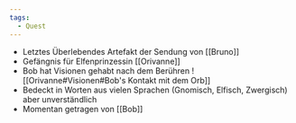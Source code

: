 ```yaml
---
tags:
  - Quest
---
```


- Letztes Überlebendes Artefakt der Sendung von [[Bruno]]
- Gefängnis für Elfenprinzessin [[Orivanne]]
- Bob hat Visionen gehabt nach dem Berühren
	![[Orivanne#Visionen#Bob's Kontakt mit dem Orb]]
- Bedeckt in Worten aus vielen Sprachen (Gnomisch, Elfisch, Zwergisch) aber unverständlich
- Momentan getragen von [[Bob]]